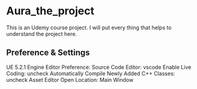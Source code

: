 # Aura_the_project
This is an Udemy course project. I will put every thing that helps to understand the project here.

## Preference & Settings
UE 5.2.1
Engine Editor Preference:
	Source Code Editor: vscode
	Enable Live Coding: uncheck
	Automatically Compile Newly Added C++ Classes: uncheck
	Asset Editor Open Location: Main Window
